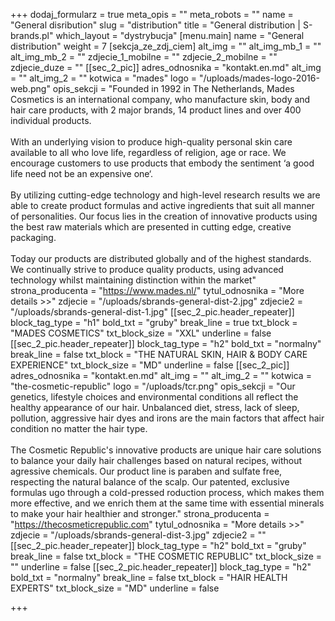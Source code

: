 +++
dodaj_formularz = true
meta_opis = ""
meta_robots = ""
name = "General disribution"
slug = "distribution"
title = "General distribution | S-brands.pl"
which_layout = "dystrybucja"
[menu.main]
name = "General distribution"
weight = 7
[sekcja_ze_zdj_ciem]
alt_img = ""
alt_img_mb_1 = ""
alt_img_mb_2 = ""
zdjecie_1_mobilne = ""
zdjecie_2_mobilne = ""
zdjecie_duze = ""
[[sec_2_pic]]
adres_odnosnika = "kontakt.en.md"
alt_img = ""
alt_img_2 = ""
kotwica = "mades"
logo = "/uploads/mades-logo-2016-web.png"
opis_sekcji = "Founded in 1992 in The Netherlands, Mades Cosmetics is an international company, who manufacture skin, body and hair care products, with 2 major brands, 14 product lines and over 400 individual products. <br><br>With an underlying vision to produce high-quality personal skin care available to all who love life, regardless of religion, age or race. We encourage customers to use products that embody the sentiment ‘a good life need not be an expensive one‘. <br><br>By utilizing cutting-edge technology and high-level research results we are able to create product formulas and active ingredients that suit all manner of personalities. Our focus lies in the creation of innovative products using the best raw materials which are presented in cutting edge, creative packaging.<br><br>Today our products are distributed globally and of the highest standards. We continually strive to produce quality products, using advanced technology whilst maintaining distinction within the market"
strona_producenta = "https://www.mades.nl/"
tytul_odnosnika = "More details >>"
zdjecie = "/uploads/sbrands-general-dist-2.jpg"
zdjecie2 = "/uploads/sbrands-general-dist-1.jpg"
[[sec_2_pic.header_repeater]]
block_tag_type = "h1"
bold_txt = "gruby"
break_line = true
txt_block = "MADES COSMETICS"
txt_block_size = "XXL"
underline = false
[[sec_2_pic.header_repeater]]
block_tag_type = "h2"
bold_txt = "normalny"
break_line = false
txt_block = "THE NATURAL SKIN, HAIR & BODY CARE EXPERIENCE"
txt_block_size = "MD"
underline = false
[[sec_2_pic]]
adres_odnosnika = "kontakt.en.md"
alt_img = ""
alt_img_2 = ""
kotwica = "the-cosmetic-republic"
logo = "/uploads/tcr.png"
opis_sekcji = "Our genetics, lifestyle choices and environmental conditions all reflect the healthy appearance of our hair. Unbalanced diet, stress, lack of sleep, pollution, aggressive hair dyes and irons are the main factors that affect hair condition no matter the hair type.<br><br>The Cosmetic Republic's innovative products are unique hair care solutions to balance your daily hair challenges based on natural recipes, without agressive chemicals. Our product line is paraben and sulfate free, respecting the natural balance of the scalp. Our patented, exclusive formulas ugo through a cold-pressed roduction process, which makes them more effective, and we enrich them at the same time with essential minerals to make your hair healthier and stronger."
strona_producenta = "https://thecosmeticrepublic.com"
tytul_odnosnika = "More details >>"
zdjecie = "/uploads/sbrands-general-dist-3.jpg"
zdjecie2 = ""
[[sec_2_pic.header_repeater]]
block_tag_type = "h2"
bold_txt = "gruby"
break_line = false
txt_block = "THE COSMETIC REPUBLIC"
txt_block_size = ""
underline = false
[[sec_2_pic.header_repeater]]
block_tag_type = "h2"
bold_txt = "normalny"
break_line = false
txt_block = "HAIR HEALTH EXPERTS"
txt_block_size = "MD"
underline = false

+++

